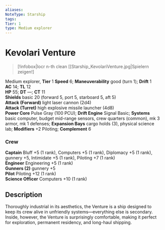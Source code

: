 ```yaml
---
aliases: 
NoteType: Starship
tags: 
Tier: 1
type: Medium explorer  
---
```


# Kevolari Venture

> [!infobox|locr n-th clean
>  [[Starship_KevolariVenture.jpg|Spielern zeigen!]
> 
Medium explorer, **Tier** 1 
**Speed** 6; **Maneuverability** good (turn 1); **Drift** 1  
**AC** 14; **TL** 12  
**HP** 55; **DT** —; **CT** 11  
**Shields** basic 20 (forward 5, port 5, starboard 5, aft 5)  
**Attack (Forward)** light laser cannon (2d4)  
**Attack (Turret)** high explosive missile launcher (4d8)  
**Power Core** Pulse Gray (100 PCU); **Drift Engine** Signal Basic; **Systems** basic computer, budget mid-range sensors, crew quarters (common), mk 3 armor, mk 1 defenses; **Expansion Bays** cargo holds (3), physical science lab; **Modifiers** +2 Piloting; **Complement** 6

### Crew

**Captain** Bluff +5 (1 rank), Computers +5 (1 rank), Diplomacy +5 (1 rank), gunnery +5, Intimidate +5 (1 rank), Piloting +7 (1 rank)  
**Engineer** Engineering +5 (1 rank)  
**Gunners (2)** gunnery +5  
**Pilot** Piloting +12 (1 rank)  
**Science Officer** Computers +10 (1 rank)

## Description

Thoroughly industrial in its aesthetics, the Venture is a ship designed to keep its crew alive in unfriendly systems—everything else is secondary. Inside, however, the Venture is surprisingly comfortable, making it perfect for exploration, permanent residency, and long-haul shipping.
